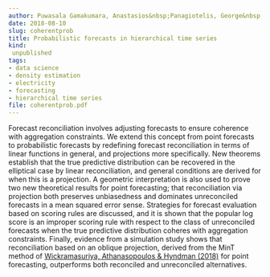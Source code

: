 ```yaml
---
author: Puwasala Gamakumara, Anastasios&nbsp;Panagiotelis, George&nbsp;Athanasopoulos and&nbsp;Rob&nbsp;J&nbsp;Hyndman
date: 2018-08-10
slug: coherentprob
title: Probabilistic forecasts in hierarchical time series
kind:
 unpublished
tags:
- data science
- density estimation
- electricity
- forecasting
- hierarchical time series
file: coherentprob.pdf
---
```


Forecast reconciliation involves adjusting forecasts to ensure coherence with aggregation constraints.
We extend this concept from point forecasts to probabilistic forecasts by redefining
forecast reconciliation in terms of linear functions in general, and projections more specifically.
New theorems establish that the true predictive distribution can be recovered in the elliptical
case by linear reconciliation, and general conditions are derived for when this is a projection. A
geometric interpretation is also used to prove two new theoretical results for point forecasting;
that reconciliation via projection both preserves unbiasedness and dominates unreconciled
forecasts in a mean squared error sense. Strategies for forecast evaluation based on scoring rules
are discussed, and it is shown that the popular log score is an improper scoring rule with respect
to the class of unreconciled forecasts when the true predictive distribution coheres with aggregation
constraints. Finally, evidence from a simulation study shows that reconciliation based
on an oblique projection, derived from the MinT method of [Wickramasuriya, Athanasopoulos
& Hyndman (2018)](/publications/mint) for point forecasting, outperforms both reconciled and unreconciled
alternatives.
